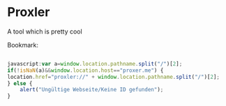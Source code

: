 # Proxler
A tool which is pretty cool

Bookmark:

```javascript

javascript:var a=window.location.pathname.split("/")[2];
if(!isNaN(a)&&window.location.host=="proxer.me") {
location.href="proxler://" + window.location.pathname.split("/")[2];
} else {
	alert("Ungültige Webseite/Keine ID gefunden");
}

```